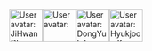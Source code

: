 <!-- sponsors --><a href="https://github.com/134130"><img src="https:&#x2F;&#x2F;github.com&#x2F;134130.png" width="60px" alt="User avatar: JiHwan Oh" /></a><a href="https://github.com/Jukebox85"><img src="https:&#x2F;&#x2F;github.com&#x2F;Jukebox85.png" width="60px" alt="User avatar: " /></a><a href="https://github.com/EB-Plum"><img src="https:&#x2F;&#x2F;github.com&#x2F;EB-Plum.png" width="60px" alt="User avatar: DongYub Lee" /></a><a href="https://github.com/just-hjkwon"><img src="https:&#x2F;&#x2F;github.com&#x2F;just-hjkwon.png" width="60px" alt="User avatar: Hyukjoon Kwon" /></a><!-- sponsors -->
